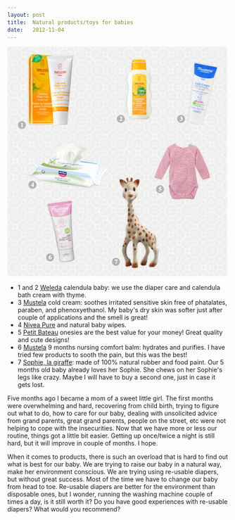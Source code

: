 ```yaml
---
layout: post
title:  Natural products/toys for babies
date:   2012-11-04
---
```


![Product collage](/images/collage-natural-products.jpg)

- 1 and 2 [Weleda](http://www.weleda.com/) calendula baby: we use the diaper care and calendula bath cream with thyme.
- 3 [Mustela](http://www.mustela.com/) cold cream: soothes irritated sensitive skin free of phatalates, paraben, and phenoxyethanol. My baby's dry skin was softer just after couple of applications and the smell is great!
- 4 [Nivea Pure](http://www.nivea.com/) and natural baby wipes.
- 5 [Petit Bateau](http://www.petit-bateau.com/) onesies are the best value for your money! Great quality and cute designs!
- 6 [Mustela](http://www.mustela.com/) 9 months nursing comfort balm: hydrates and purifies. I have tried few products to sooth the pain, but this was the best!
- 7 [Sophie, la giraffe](http://vulli.fr/): made of 100% natural rubber and food paint. Our 5 months old baby already loves her Sophie. She chews on her Sophie's legs like crazy. Maybe I will have to buy a second one, just in case it gets lost.

Five months ago I became a mom of a sweet little girl. The first months were overwhelming and hard, recovering from child birth, trying to figure out what to do, how to care for our baby, dealing with unsolicited advice from grand parents, great grand parents, people on the street, etc were not helping to cope with the insecurities. Now that we have more or less our routine, things got a little bit easier. Getting up once/twice a night is still hard, but it will improve in couple of months. I hope.

When it comes to products, there is such an overload that is hard to find out what is best for our baby. We are trying to raise our baby in a natural way, make her environment conscious. We are trying using re-usable diapers, but without great success. Most of the time we have to change our baby from head to toe. Re-usable diapers are better for the environment than disposable ones, but I wonder, running the washing machine couple of times a day, is it still worth it? Do you have good experiences with re-usable diapers? What would you recommend?



